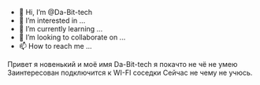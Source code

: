 - 👋 Hi, I’m @Da-Bit-tech
- 👀 I’m interested in ...
- 🌱 I’m currently learning ...
- 💞️ I’m looking to collaborate on ...
- 📫 How to reach me ...

<!---
Da-Bit-tech/Da-Bit-tech is a ✨ special ✨ repository because its `README.md` (this file) appears on your GitHub profile.
You can click the Preview link to take a look at your changes.
--->
Привет я новенький и моё имя Da-Bit-tech
я покачто не чё не умею
Заинтересован подключится к WI-FI соседки
Сейчас не чему не учюсь.

